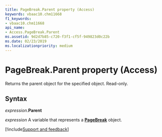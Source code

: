 ```yaml
---
title: PageBreak.Parent property (Access)
keywords: vbaac10.chm11668
f1_keywords:
- vbaac10.chm11668
api_name:
- Access.PageBreak.Parent
ms.assetid: 9d2d7b85-c720-f3f1-cf5f-949823d0c22b
ms.date: 02/23/2019
ms.localizationpriority: medium
---
```



# PageBreak.Parent property (Access)

Returns the parent object for the specified object. Read-only.


## Syntax

_expression_.**Parent**

_expression_ A variable that represents a **[PageBreak](Access.PageBreak.md)** object.




[!include[Support and feedback](~/includes/feedback-boilerplate.md)]